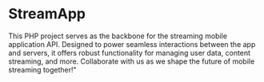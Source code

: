 # StreamApp
This PHP project serves as the backbone for the streaming mobile application API. Designed to power seamless interactions between the app and servers, it offers robust functionality for managing user data, content streaming, and more. Collaborate with us as we shape the future of mobile streaming together!"
